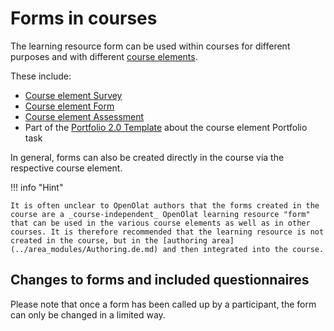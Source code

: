 # Forms in courses

The learning resource form can be used within courses for different purposes and with different [course elements](../learningresources/Course_Elements.md).

These include:

* [Course element Survey](../learningresources/Course_Element_Survey.md)
* [Course element Form](../learningresources/Course_Element_Form.md)
* [Course element Assessment](../learningresources/Course_Element_Assessment.md)
* Part of the [Portfolio 2.0 Template](Portfolio_template_Creation.md) about the course element Portfolio task

In general, forms can also be created directly in the course via the respective course element.

!!! info "Hint"

    It is often unclear to OpenOlat authors that the forms created in the course are a _course-independent_ OpenOlat learning resource "form" that can be used in the various course elements as well as in other courses. It is therefore recommended that the learning resource is not created in the course, but in the [authoring area](../area_modules/Authoring.de.md) and then integrated into the course.

## Changes to forms and included questionnaires

Please note that once a form has been called up by a participant, the form can only be changed in a limited way.